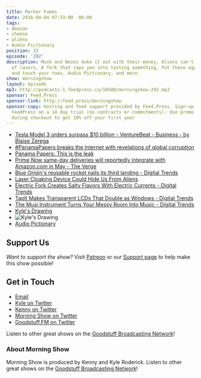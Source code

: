 ```yaml
---
title: Marker Fumes
date: 2016-04-04 07:33:00 -06:00
tags:
- Amazon
- cheese
- aliens
- Audio Pictionary
position: 33
episode: '292'
description: Musk and Bezos duke it out with their money, Aliens can't find us because
  of lasers, A fork that zaps you into tasting something, Put these eggs in your pocket
  and touch your toes, Audio Pictionary, and more.
show: morningshow
layout: episode
mp3: http://podcasts-1.feedpress.co/10588/morningshow-292.mp3
sponsor: Feed.Press
sponsor-link: http://feed.press/morningshow
sponsor-copy: Hosting and feed support provided by Feed.Press. Sign-up today and try
  FeedPress on a 14 day trial (no contracts or commitments). Use promo code `morningshow`
  during checkout to get 10% off your first year
---
```


* [Tesla Model 3 orders surpass $10 billion - VentureBeat - Business - by Blaise Zerega](http://venturebeat.com/2016/04/03/tesla-model-3-pre-orders-surpass-10-billion/)
* [#PanamaPapers breaks the Internet with revelations of global corruption](http://mashable.com/2016/04/03/panama-papers-global-investigation/?utm_cid=hp-hh-pri#iUp6mfqTruqw)
* [Panama Papers: This is the leak](http://panamapapers.sueddeutsche.de/articles/56febff0a1bb8d3c3495adf4/)
* [Prime Now same-day deliveries will reportedly integrate with Amazon.com in May - The Verge](http://www.theverge.com/2016/4/2/11352242/amazon-prime-now-on-amazon-website-in-may-report)
* [Blue Origin's reusable rocket nails its third landing - Digital Trends](http://www.digitaltrends.com/cool-tech/blue-origin-third-launch-landing/)
* [Laser Cloaking Device Could Hide Us From Aliens](http://www.ndtv.com/world-news/laser-cloaking-device-could-hide-us-from-aliens-1323694)
* [Electric Fork Creates Salty Flavors With Electric Currents - Digital Trends](http://www.digitaltrends.com/cool-tech/electric-fork-salty-flavor/)
* [Taptl Makes Transparent LCDs That Double as Windows - Digital Trends](http://www.digitaltrends.com/home/taptl-transparent-touchscreen-lcd-displays/)
* [The Musi Instrument Turns Your Messy Room Into Music - Digital Trends](http://www.digitaltrends.com/music/musi-turn-mess-music/)
* [Kyle's Drawing](http://i.imgur.com/YSUQcIl.jpg)
* ![Kyle's Drawing](http://i.imgur.com/YSUQcIl.jpg)
* [Audio Pictionary](http://vignette1.wikia.nocookie.net/disney/images/a/a7/Beauty_and_the_Beast_VHS_Poster_1992.jpg/revision/latest?cb=20140922052152)

## Support Us
*Want to support the show?* Visit [Patreon](http://patreon.com/morningshow) or our [Support page](http://goodstuff.fm/support) to help make this show possible!

## Get in Touch
* [Email](mailto:kyle@goodstuff.fm)
* [Kyle on Twitter](http://twitter.com/dogburps)
* [Kenny on Twitter](http://twitter.com/pizzarobotics)
* [Morning Show on Twitter](http://twitter.com/morningshowam)
* [Goodstuff.FM on Twitter](http://twitter.com/goodstufffm)

Listen to other great shows on the [Goodstuff Broadcasting Network](http://goodstuff.fm/shows)!

### About Morning Show
Morning Show is produced by Kenny and Kyle Roderick. Listen to other great shows on the [Goodstuff Broadcasting Network](http://goodstuff.fm/)!
